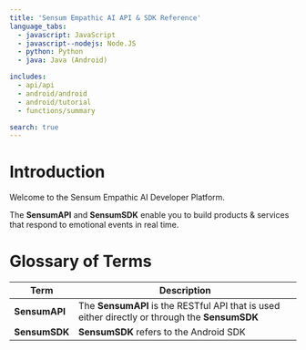 ```yaml
---
title: 'Sensum Empathic AI API & SDK Reference'
language_tabs:
  - javascript: JavaScript
  - javascript--nodejs: Node.JS
  - python: Python
  - java: Java (Android)

includes:
  - api/api
  - android/android
  - android/tutorial
  - functions/summary

search: true
---
```


# Introduction

Welcome to the Sensum Empathic AI Developer Platform.

The **SensumAPI** and **SensumSDK** enable you to build products & services that respond to emotional events in real time.

# Glossary of Terms

|Term|Description|
|----|-----------|
|**SensumAPI**|The **SensumAPI** is the RESTful API that is used either directly or through the **SensumSDK**|
|**SensumSDK**|**SensumSDK** refers to the Android SDK|
